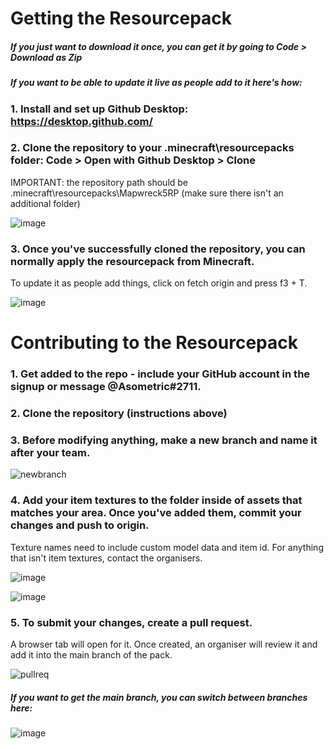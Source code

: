 # Getting the Resourcepack

##### If you just want to download it once, you can get it by going to Code > Download as Zip


##### If you want to be able to update it live as people add to it here's how:

### 1. Install and set up Github Desktop: https://desktop.github.com/

### 2. Clone the repository to your .minecraft\resourcepacks folder: Code > Open with Github Desktop > Clone
   IMPORTANT: the repository path should be .minecraft\resourcepacks\Mapwreck5RP (make sure there isn't an additional folder)

![image](https://user-images.githubusercontent.com/40923191/185395247-48641baf-d52f-4657-813e-d4dad62e5c30.png)


### 3. Once you've successfully cloned the repository, you can normally apply the resourcepack from Minecraft.
   To update it as people add things, click on fetch origin and press f3 + T.

![image](https://user-images.githubusercontent.com/40923191/181114673-c3cf9af1-5a4c-4dd4-85e1-7ce2c1aa0a9b.png)




# Contributing to the Resourcepack

### 1. Get added to the repo - include your GitHub account in the signup or message @Asometric#2711.

### 2. Clone the repository (instructions above)

### 3. Before modifying anything, make a new branch and name it after your team.

![newbranch](https://user-images.githubusercontent.com/40923191/181110934-99bef5d5-238c-42d9-8725-d6c6a2199f71.png)


### 4. Add your item textures to the folder inside of assets that matches your area. Once you've added them, commit your changes and push to origin.
   Texture names need to include custom model data and item id. For anything that isn't item textures, contact the organisers.
   

![image](https://user-images.githubusercontent.com/40923191/181112992-4f065123-d0bf-4af1-84fa-3b445ad8474e.png)

![image](https://user-images.githubusercontent.com/40923191/181113049-5d8cd581-6269-4424-9207-91092a351368.png)


### 5. To submit your changes, create a pull request.
   A browser tab will open for it. Once created, an organiser will review it and add it into the main branch of the pack.

![pullreq](https://user-images.githubusercontent.com/40923191/181112510-6aeab937-3593-4fc6-99be-0b0f3496254a.png)



##### If you want to get the main branch, you can switch between branches here:

![image](https://user-images.githubusercontent.com/40923191/181113359-0988e67b-e8f2-40ee-9b2d-a2966bbb9ba1.png)
